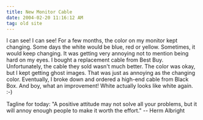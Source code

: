 ```yaml
---
title: New Monitor Cable
date: 2004-02-20 11:16:12 AM
tag: old site
---
```


I can see! I can see! For a few months, the color on my monitor kept changing. Some days the white would be blue, red or yellow. Sometimes, it would keep changing. It was getting very annoying not to mention being hard on my eyes. I bought a replacement cable from Best Buy. Unfortunately, the cable they sold wasn't much better. The color was okay, but I kept getting ghost images. That was just as annoying as the changing color. Eventually, I broke down and ordered a high-end cable from Black Box. And boy, what an improvement! White actually looks like white again. :-)

Tagline for today: "A positive attitude may not solve all your problems, but it will annoy enough people to make it worth the effort." -- Herm Albright

